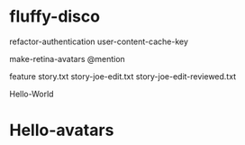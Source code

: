 # fluffy-disco
refactor-authentication
user-content-cache-key


make-retina-avatars
@mention

feature
story.txt
story-joe-edit.txt
story-joe-edit-reviewed.txt

Hello-World
# Hello-avatars



